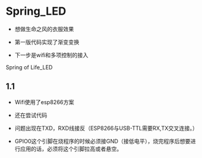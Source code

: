 ﻿# Spring_LED
 * 想做生命之风的衣服效果
 
 * 第一版代码实现了渐变变换
 
 * 下一步是wifi和多项控制的接入
 
 Spring of Life_LED
## 1.1
 * Wifi使用了esp8266方案

 * 还在尝试代码

 * 问题出现在TXD，RXD线接反（ESP8266与USB-TTL需要RX,TX交叉连接。）

 * GPIO0这个引脚在烧程序的时候必须接GND（接低电平），烧完程序后想要进行应用的话，必须将这个引脚拉高或者悬空。
